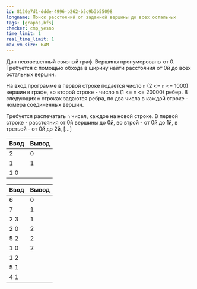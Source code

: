 ```yaml
---
id: 8120e7d1-ddde-4996-b262-b5c9b3b55098
longname: Поиск расстояний от заданной вершины до всех остальных
tags: [graphs,bfs]
checker: cmp_yesno
time_limit: 1
real_time_limit: 1
max_vm_size: 64M
---
```


Дан невзвешенный связный граф. Вершины пронумерованы от 0. Трeбуется с помощью обхода в ширину найти расстояния от 0й до всех остальных вершин.

На вход программе в первой строке подается число `n` (2 <= `n` <= 1000) вершин в графе, во второй строке - число `m` (1 <= `m` <= 20000) ребер. В следующих `m` строках задаются ребра, по два числа в каждой строке - номера соединенных вершин.

Требуется распечатать `n` чисел, каждое на новой строке. В первой строке - расстояния от 0й вершины до 0й, во втрой - от 0й до 1й, в третьей - от 0й до 2й, [...]

Ввод  | Вывод
------|------
2     | 0
1     | 1
1 0   | 


Ввод  | Вывод
------|------
6     | 0
7     | 1
2 3   | 1
2 0   | 2
5 2   | 2
1 0   | 2
1 2   | 
5 1   |
4 1   |
